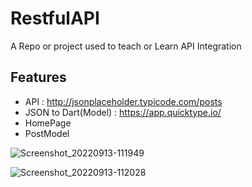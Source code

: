 # RestfulAPI

A Repo or project used to teach or Learn API Integration

## Features
* API : http://jsonplaceholder.typicode.com/posts
* JSON to Dart(Model) : https://app.quicktype.io/
* HomePage
* PostModel

![Screenshot_20220913-111949](https://user-images.githubusercontent.com/108900115/189878544-e891fb91-1cdc-421d-8ca2-b4f4ce55a489.png)

![Screenshot_20220913-112028](https://user-images.githubusercontent.com/108900115/189878548-1bdab60f-2c63-460a-9004-458c56a7776a.png)
